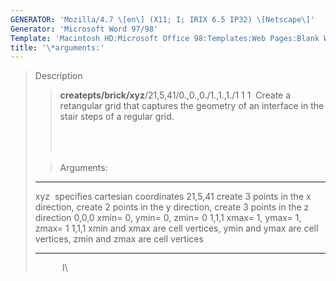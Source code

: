 ```yaml
---
GENERATOR: 'Mozilla/4.7 \[en\] (X11; I; IRIX 6.5 IP32) \[Netscape\]'
Generator: 'Microsoft Word 97/98'
Template: 'Macintosh HD:Microsoft Office 98:Templates:Web Pages:Blank Web Page'
title: '\*arguments:'
---
```


> Description
>
> > **createpts/brick/xyz**/21,5,41/0.,0.,0./1.,1.,1./1 1 1
> >  Create a retangular grid that captures the geometry of an interface
> > in the stair steps of a regular grid.\
> >  \
> >  \
> >  
>
> > Arguments:
>
>   --------- ------------------------------------------------------------------------------------------------------------
>   xyz       specifies cartesian coordinates
>   21,5,41   create 3 points in the x direction, create 2 points in the y direction, create 3 points in the z direction
>   0,0,0     xmin= 0, ymin= 0, zmin= 0
>   1,1,1     xmax= 1, ymax= 1, zmax= 1
>   1,1,1     xmin and xmax are cell vertices, ymin and ymax are cell vertices, zmin and zmax are cell vertices
>   --------- ------------------------------------------------------------------------------------------------------------
>
>  
>          I\
>
